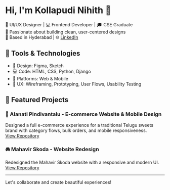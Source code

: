 # Hi, I'm Kollapudi Nihith 👋

🎨 UI/UX Designer | 💻 Frontend Developer | 🎓 CSE Graduate  
🔭 Passionate about building clean, user-centered designs  
📍 Based in Hyderabad | 🌐 [LinkedIn](https://linkedin.com/in/kollapudi-nihith)  

## 🔧 Tools & Technologies
- 🎨 Design: Figma, Sketch
- 💻 Code: HTML, CSS, Python, Django
- 📱 Platforms: Web & Mobile
- 🧪 UX: Wireframing, Prototyping, User Flows, Usability Testing

## 📌 Featured Projects

### 🍬 Alanati Pindivantalu - E-commerce Website & Mobile Design  
Designed a full e-commerce experience for a traditional Telugu sweets brand with category flows, bulk orders, and mobile responsiveness.  
[View Repository](https://github.com/Nihith19/alanati-pindivantalu-design)

### 🚘 Mahavir Skoda - Website Redesign  
Redesigned the Mahavir Skoda website with a responsive and modern UI.  
[View Repository](https://github.com/Nihith19/mahavir-skoda-redesign) 
<!---
### 📱 Proser App - Design & Prototype  
Designed an app and website for Proser with detailed UX planning.  
[View Repository](#)

### 📊 Entrepreneur Analysis Platform  
Built with Django for business opportunity visualization.  
[View Repository](#)
--->

---

Let's collaborate and create beautiful experiences!

<!---
Nihith19/Nihith19 is a ✨ special ✨ repository because its `README.md` (this file) appears on your GitHub profile.
You can click the Preview link to take a look at your changes.
--->
